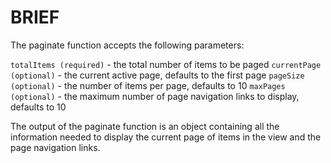 # BRIEF

The paginate function accepts the following parameters:

`totalItems (required)` - the total number of items to be paged
`currentPage (optional)` - the current active page, defaults to the first page
`pageSize (optional)` - the number of items per page, defaults to 10
`maxPages (optional)` - the maximum number of page navigation links to display, defaults to 10

The output of the paginate function is an object containing all the information needed to display the current page of items in the view and the page navigation links.
